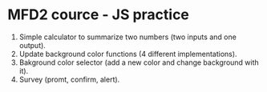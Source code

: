 # MFD2 cource - JS practice
1. Simple calculator to summarize two numbers (two inputs and one output).
2. Update background color functions (4 different implementations).
3. Bakground color selector (add a new color and change background with it).
4. Survey (promt, confirm, alert).